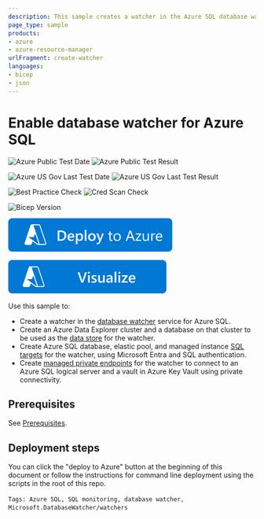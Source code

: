 ```yaml
---
description: This sample creates a watcher in the Azure SQL database watcher service and configures its data store, SQL targets, and managed private endpoints
page_type: sample
products:
- azure
- azure-resource-manager
urlFragment: create-watcher
languages:
- bicep
- json
---
```


# Enable database watcher for Azure SQL

![Azure Public Test Date](https://azurequickstartsservice.blob.core.windows.net/badges/quickstarts/microsoft.databasewatcher/create-watcher/PublicLastTestDate.svg)
![Azure Public Test Result](https://azurequickstartsservice.blob.core.windows.net/badges/quickstarts/microsoft.databasewatcher/create-watcher/PublicDeployment.svg)

![Azure US Gov Last Test Date](https://azurequickstartsservice.blob.core.windows.net/badges/quickstarts/microsoft.databasewatcher/create-watcher/FairfaxLastTestDate.svg)
![Azure US Gov Last Test Result](https://azurequickstartsservice.blob.core.windows.net/badges/quickstarts/microsoft.databasewatcher/create-watcher/FairfaxDeployment.svg)

![Best Practice Check](https://azurequickstartsservice.blob.core.windows.net/badges/quickstarts/microsoft.databasewatcher/create-watcher/BestPracticeResult.svg)
![Cred Scan Check](https://azurequickstartsservice.blob.core.windows.net/badges/quickstarts/microsoft.databasewatcher/create-watcher/CredScanResult.svg)

![Bicep Version](https://azurequickstartsservice.blob.core.windows.net/badges/quickstarts/microsoft.databasewatcher/create-watcher/BicepVersion.svg)

[![Deploy To Azure](https://raw.githubusercontent.com/Azure/azure-quickstart-templates/master/1-CONTRIBUTION-GUIDE/images/deploytoazure.svg?sanitize=true)](https://portal.azure.com/#create/Microsoft.Template/uri/https%3A%2F%2Fraw.githubusercontent.com%2FAzure%2Fazure-quickstart-templates%2Fmaster%2Fquickstarts%2Fmicrosoft.databasewatcher%2Fcreate-watcher%2Fazuredeploy.json)

[![Visualize](https://raw.githubusercontent.com/Azure/azure-quickstart-templates/master/1-CONTRIBUTION-GUIDE/images/visualizebutton.svg?sanitize=true)](http://armviz.io/#/?load=https%3A%2F%2Fraw.githubusercontent.com%2FAzure%2Fazure-quickstart-templates%2Fmaster%2Fquickstarts%2Fmicrosoft.databasewatcher%2Fcreate-watcher%2Fazuredeploy.json)   


Use this sample to:

- Create a watcher in the [database watcher](https://learn.microsoft.com/azure/azure-sql/database-watcher-overview) service for Azure SQL.
- Create an Azure Data Explorer cluster and a database on that cluster to be used as the [data store](https://learn.microsoft.com/azure/azure-sql/database-watcher-manage#manage-data-store) for the watcher.
- Create Azure SQL database, elastic pool, and managed instance [SQL targets](https://learn.microsoft.com/azure/azure-sql/database-watcher-manage#add-sql-targets-to-a-watcher) for the watcher, using Microsoft Entra and SQL authentication.
- Create [managed private endpoints](https://learn.microsoft.com/azure/azure-sql/database-watcher-manage#create-a-managed-private-endpoint) for the watcher to connect to an Azure SQL logical server and a vault in Azure Key Vault using private connectivity.

## Prerequisites

See [Prerequisites](https://learn.microsoft.com/azure/azure-sql/database-watcher-manage#prerequisites).

## Deployment steps

You can click the "deploy to Azure" button at the beginning of this document or follow the instructions for command line deployment using the scripts in the root of this repo.

`Tags: Azure SQL, SQL monitoring, database watcher, Microsoft.DatabaseWatcher/watchers`
